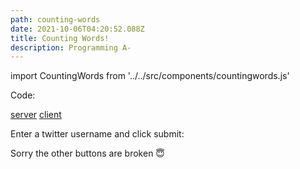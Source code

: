 ```yaml
---
path: counting-words
date: 2021-10-06T04:20:52.088Z
title: Counting Words!
description: Programming A-
---
```



import CountingWords from '../../src/components/countingwords.js'

Code:

[server](https://github.com/davidalexandercurrie/word-counting-server)
[client](https://github.com/davidalexandercurrie/itp-blog/blob/master/src/components/countingwords.js)

Enter a twitter username and click submit: 

Sorry the other buttons are broken 😇

<CountingWords />